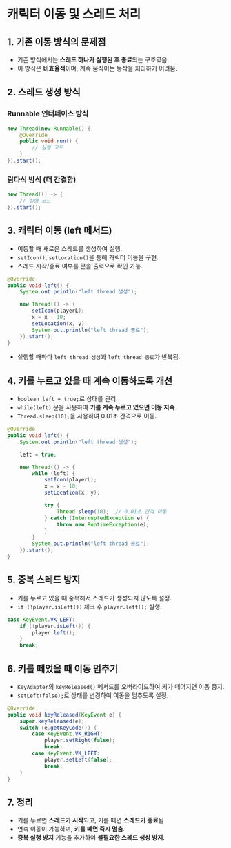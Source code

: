 # 캐릭터 이동 및 스레드 처리

## 1. 기존 이동 방식의 문제점
- 기존 방식에서는 **스레드 하나가 실행된 후 종료**되는 구조였음.
- 이 방식은 **비효율적**이며, 계속 움직이는 동작을 처리하기 어려움.

## 2. 스레드 생성 방식
### Runnable 인터페이스 방식
```java
new Thread(new Runnable() {
    @Override
    public void run() {
        // 실행 코드
    }
}).start();
```

### 람다식 방식 (더 간결함)
```java
new Thread(() -> {
    // 실행 코드
}).start();
```

## 3. 캐릭터 이동 (left 메서드)
- 이동할 때 새로운 스레드를 생성하여 실행.
- `setIcon()`, `setLocation()`을 통해 캐릭터 이동을 구현.
- 스레드 시작/종료 여부를 콘솔 출력으로 확인 가능.

```java
@Override
public void left() {
    System.out.println("left thread 생성");

    new Thread(() -> {
        setIcon(playerL);
        x = x - 10;
        setLocation(x, y);
        System.out.println("left thread 종료");
    }).start();
}
```

- 실행할 때마다 `left thread 생성`과 `left thread 종료`가 반복됨.

## 4. 키를 누르고 있을 때 계속 이동하도록 개선
- `boolean left = true;`로 상태를 관리.
- `while(left)` 문을 사용하여 **키를 계속 누르고 있으면 이동 지속**.
- `Thread.sleep(10);`을 사용하여 0.01초 간격으로 이동.

```java
@Override
public void left() {
    System.out.println("left thread 생성");

    left = true;

    new Thread(() -> {
        while (left) {
            setIcon(playerL);
            x = x - 10;
            setLocation(x, y);

            try {
                Thread.sleep(10);  // 0.01초 간격 이동
            } catch (InterruptedException e) {
                throw new RuntimeException(e);
            }
        }
        System.out.println("left thread 종료");
    }).start();
}
```

## 5. 중복 스레드 방지
- 키를 누르고 있을 때 중복해서 스레드가 생성되지 않도록 설정.
- `if (!player.isLeft())` 체크 후 `player.left();` 실행.

```java
case KeyEvent.VK_LEFT:
    if (!player.isLeft()) {
        player.left();
    }
    break;
```

## 6. 키를 떼었을 때 이동 멈추기
- `KeyAdapter`의 `keyReleased()` 메서드를 오버라이드하여 키가 떼어지면 이동 중지.
- `setLeft(false);`로 상태를 변경하여 이동을 멈추도록 설정.

```java
@Override
public void keyReleased(KeyEvent e) {
    super.keyReleased(e);
    switch (e.getKeyCode()) {
        case KeyEvent.VK_RIGHT:
            player.setRight(false);
            break;
        case KeyEvent.VK_LEFT:
            player.setLeft(false);
            break;
    }
}
```

## 7. 정리
- 키를 누르면 **스레드가 시작**되고, 키를 떼면 **스레드가 종료**됨.
- 연속 이동이 가능하며, **키를 떼면 즉시 멈춤**.
- **중복 실행 방지** 기능을 추가하여 **불필요한 스레드 생성 방지**.
